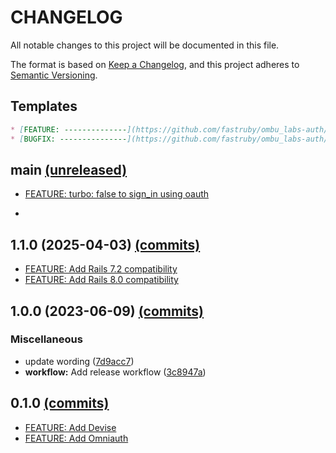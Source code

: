 # CHANGELOG

All notable changes to this project will be documented in this file.

The format is based on [Keep a Changelog](https://keepachangelog.com/en/1.0.0/),
and this project adheres to [Semantic Versioning](https://semver.org/spec/v2.0.0.html).

## Templates

```markdown
* [FEATURE: --------------](https://github.com/fastruby/ombu_labs-auth/-----)
* [BUGFIX: ---------------](https://github.com/fastruby/ombu_labs-auth/-----)
```

## main [(unreleased)](https://github.com/fastruby/ombu_labs-auth/compare/v1.1.0...main)
* [FEATURE: turbo: false to sign_in using oauth](https://github.com/fastruby/ombu_labs-auth/pull/26)


*

## 1.1.0 (2025-04-03) [(commits)](https://github.com/fastruby/ombu_labs-auth/compare/v1.0.0...v1.1.0)

* [FEATURE: Add Rails 7.2 compatibility](https://github.com/fastruby/ombu_labs-auth/pull/24)
* [FEATURE: Add Rails 8.0 compatibility](https://github.com/fastruby/ombu_labs-auth/pull/25)

## 1.0.0 (2023-06-09) [(commits)](https://github.com/fastruby/ombu_labs-auth/compare/v0.1.0...v1.0.0)

### Miscellaneous

* update wording ([7d9acc7](https://github.com/fastruby/ombu_labs-auth/commit/7d9acc7254d86ff6f2839ceb144da3d13218a646))
* **workflow:** Add release workflow ([3c8947a](https://github.com/fastruby/ombu_labs-auth/commit/3c8947ad5ae3b5fe3964287d11a37a6dc36604fe))

## 0.1.0 [(commits)](https://github.com/fastruby/ombu_labs-auth/compare/6efa57eda3bd3f93e0f245342eb2a317574c32ff...v0.1.0)

* [FEATURE: Add Devise](https://github.com/fastruby/ombu_labs-auth/pull/2)
* [FEATURE: Add Omniauth](https://github.com/fastruby/ombu_labs-auth/pull/3)
